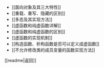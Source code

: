 - [[面向对象及其三大特性]]
- [[重载、重写、隐藏的区别]]
- [[多态及其实现方法]]
- [[虚函数和纯虚函数详解]]
- [[虚函数和纯虚函数的区别]]
- [[虚函数的实现机制]]
- [[构造函数、析构函数是否可以定义成虚函数]]
- [[不允许修改类的成员变量的函数实现方法]]

[[readme|返回]]